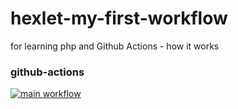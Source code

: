 # hexlet-my-first-workflow
for learning php and Github Actions - how it works
### github-actions
[![main workflow](https://github.com/SergDanilov/hexlet-my-first-workflow/actions/workflows/hello-world.yml/badge.svg)](https://github.com/SergDanilov/hexlet-my-first-workflow/actions)
